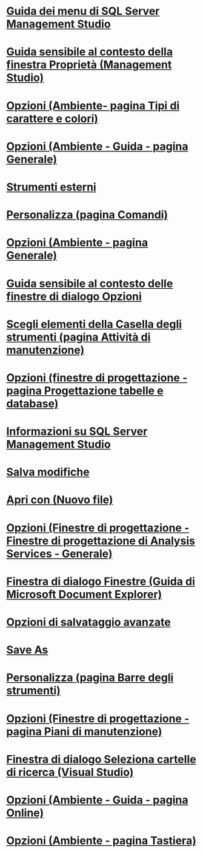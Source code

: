 # [Guida dei menu di SQL Server Management Studio](sql-server-management-studio-menu-help.md)
# [Guida sensibile al contesto della finestra Proprietà (Management Studio)](properties-window-f1-help-management-studio.md)
# [Opzioni (Ambiente- pagina Tipi di carattere e colori)](options-environment-fonts-and-colors-page.md)
# [Opzioni (Ambiente - Guida - pagina Generale)](options-environment-help-general-page.md)
# [Strumenti esterni](external-tools.md)
# [Personalizza (pagina Comandi)](customize-commands-page.md)
# [Opzioni (Ambiente - pagina Generale)](options-environment-general-page.md)
# [Guida sensibile al contesto delle finestre di dialogo Opzioni](options-dialog-boxes-f1-help.md)
# [Scegli elementi della Casella degli strumenti (pagina Attività di manutenzione)](choose-toolbox-items-maintenance-tasks-page.md)
# [Opzioni (finestre di progettazione - pagina Progettazione tabelle e database)](options-designers-table-and-database-designers-page.md)
# [Informazioni su SQL Server Management Studio](about-sql-server-management-studio.md)
# [Salva modifiche](save-changes.md)
# [Apri con (Nuovo file)](open-with-new-file.md)
# [Opzioni (Finestre di progettazione - Finestre di progettazione di Analysis Services - Generale)](options-designers-analysis-services-designers-general.md)
# [Finestra di dialogo Finestre (Guida di Microsoft Document Explorer)](windows-dialog-box-microsoft-document-explorer-help.md)
# [Opzioni di salvataggio avanzate](advanced-save-options.md)
# [Save As](save-as.md)
# [Personalizza (pagina Barre degli strumenti)](customize-toolbars-page.md)
# [Opzioni (Finestre di progettazione - pagina Piani di manutenzione)](options-designers-maintenance-plans-page.md)
# [Finestra di dialogo Seleziona cartelle di ricerca (Visual Studio)](choose-search-folders-dialog-box-visual-studio.md)
# [Opzioni (Ambiente - Guida - pagina Online)](options-environment-help-online-page.md)
# [Opzioni (Ambiente - pagina Tastiera)](options-environment-keyboard-page.md)
